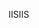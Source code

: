  <span data-ttu-id="f80f7-101">IIS</span><span class="sxs-lookup"><span data-stu-id="f80f7-101">IIS</span></span> 